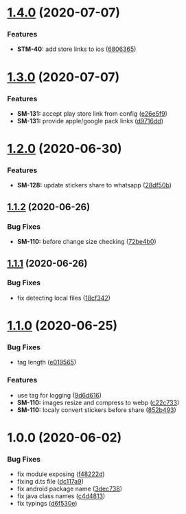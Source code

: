 # [1.4.0](https://github.com/roborox/react-native-whatsapp-stickers-share/compare/v1.3.0...v1.4.0) (2020-07-07)


### Features

* **STM-40:** add store links to ios ([6806365](https://github.com/roborox/react-native-whatsapp-stickers-share/commit/680636555e77c1fd00f0fbf05baa15c081a6c3af))

# [1.3.0](https://github.com/roborox/react-native-whatsapp-stickers-share/compare/v1.2.0...v1.3.0) (2020-07-07)


### Features

* **SM-131:** accept play store link from config ([e26e5f9](https://github.com/roborox/react-native-whatsapp-stickers-share/commit/e26e5f93f1065d25e3c5d36316ab7f91ab65673e))
* **SM-131:** provide apple/google pack links ([d9716dd](https://github.com/roborox/react-native-whatsapp-stickers-share/commit/d9716dd34b5dae26dbdc74e84aa551d76c6a305e))

# [1.2.0](https://github.com/roborox/react-native-whatsapp-stickers-share/compare/v1.1.2...v1.2.0) (2020-06-30)


### Features

* **SM-128:** update stickers share to whatsapp ([28df50b](https://github.com/roborox/react-native-whatsapp-stickers-share/commit/28df50b4dd9a98fc6f15d706b9c386536b2a6383))

## [1.1.2](https://github.com/roborox/react-native-whatsapp-stickers-share/compare/v1.1.1...v1.1.2) (2020-06-26)


### Bug Fixes

* **SM-110:** before change size checking ([72be4b0](https://github.com/roborox/react-native-whatsapp-stickers-share/commit/72be4b07c631ec94953ef8b92f7e989fe3989085))

## [1.1.1](https://github.com/roborox/react-native-whatsapp-stickers-share/compare/v1.1.0...v1.1.1) (2020-06-26)


### Bug Fixes

* fix detecting local files ([18cf342](https://github.com/roborox/react-native-whatsapp-stickers-share/commit/18cf3421f1970558aa511c86c8c9f8eaf096ae0a))

# [1.1.0](https://github.com/roborox/react-native-whatsapp-stickers-share/compare/v1.0.0...v1.1.0) (2020-06-25)


### Bug Fixes

* tag length ([e019565](https://github.com/roborox/react-native-whatsapp-stickers-share/commit/e019565f260f13e12a468f5da625b383df9071a2))


### Features

* use tag for logging ([9d6d616](https://github.com/roborox/react-native-whatsapp-stickers-share/commit/9d6d616b71cd4de3b6ecb9c59c26bf583048fc86))
* **SM-110:** images resize and compress to webp ([c22c733](https://github.com/roborox/react-native-whatsapp-stickers-share/commit/c22c733c088c25ab452065ebbcd68f0cb8238875))
* **SM-110:** localy convert stickers before share ([852b493](https://github.com/roborox/react-native-whatsapp-stickers-share/commit/852b493e120b9b3cb745eda2e7ec8c529176169f))

# 1.0.0 (2020-06-02)


### Bug Fixes

* fix module exposing ([f48222d](https://github.com/roborox/react-native-whatsapp-stickers-share/commit/f48222d52de24e63f06a3eefc61f13237d133ba0))
* fixing d.ts file ([dc117a9](https://github.com/roborox/react-native-whatsapp-stickers-share/commit/dc117a933113e8c6bfad6d719b4af058550e974a))
* fix android package name ([3dec738](https://github.com/roborox/react-native-whatsapp-stickers-share/commit/3dec73874945a3e6ecf23c413869d0c71c5258b2))
* fix java class names ([c4d4813](https://github.com/roborox/react-native-whatsapp-stickers-share/commit/c4d48132fc8495d2ea029bb8f07436533e6990fb))
* fix typings ([d6f530e](https://github.com/roborox/react-native-whatsapp-stickers-share/commit/d6f530e74b09625fcca83f53c56824e7ce9b258d))
